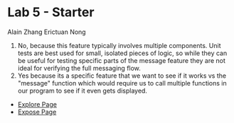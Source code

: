 # Lab 5 - Starter
Alain Zhang
Erictuan Nong
1. No, because this feature typically involves multiple components. Unit tests are best used for small, isolated pieces of logic, so while they can be useful for testing specific parts of the message feature they are not ideal for verifying the full messaging flow.
2. Yes because its a specific feature that we want to see if it works vs the "message" function which would require us to call multiple functions in our program to see if it even gets displayed.

- [Explore Page](https://alainzhangstudent.github.io/Lab5_Starter/explore.html)
- [Expose Page](https://alainzhangstudent.github.io/Lab5_Starter/expose.html)